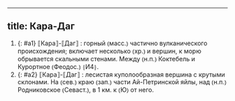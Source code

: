 
---
title: Кара-Даг
---
1. {: #a1} ⟦Кара⟧-⟦Даг⟧
: горный ⦅масс.⦆ частично вулканического происхождения; включает несколько ⦅хр.⦆ и вершин, к морю обрывается скальными стенами. Между ⦅н.п.⦆ Коктебель и Курортное ⦅Феодос.⦆ ⦃И4⦄.
2. {: #a2} ⟦Кара⟧-⟦Даг⟧
: лесистая куполообразная вершина с крутыми склонами. На ⦅сев.⦆ краю ⦅зап.⦆ части Ай-Петринской яйлы, над ⦅н.п.⦆ Родниковское ⦅Севаст.⦆, в 1 км. к ⦅Ю⦆ от него.
